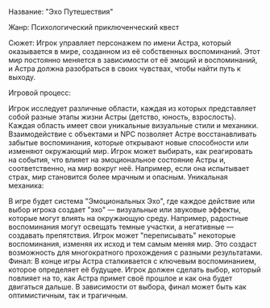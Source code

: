 Название: "Эхо Путешествия"

Жанр: Психологический приключенческий квест

Сюжет:
Игрок управляет персонажем по имени Астра, который оказывается в мире, созданном из её собственных воспоминаний. Этот мир постоянно меняется в зависимости от её эмоций и воспоминаний, и Астра должна разобраться в своих чувствах, чтобы найти путь к выходу.

Игровой процесс:

Игрок исследует различные области, каждая из которых представляет собой разные этапы жизни Астры (детство, юность, взрослость). Каждая область имеет свои уникальные визуальные стили и механики.
Взаимодействие с объектами и NPC позволяет Астре восстанавливать забытые воспоминания, которые открывают новые способности или изменяют окружающий мир.
Игрок может выбирать, как реагировать на события, что влияет на эмоциональное состояние Астры и, соответственно, на мир вокруг неё. Например, если она испытывает страх, мир становится более мрачным и опасным.
Уникальная механика:

В игре будет система "Эмоциональных Эхо", где каждое действие или выбор игрока создает "эхо" — визуальные или звуковые эффекты, которые могут влиять на окружающую среду. Например, радостные воспоминания могут освещать темные участки, а негативные — создавать препятствия.
Игрок может "переписывать" некоторые воспоминания, изменяя их исход и тем самым меняя мир. Это создаст возможность для многократного прохождения с разными результатами.
Финал:
В конце игры Астра сталкивается с ключевым воспоминанием, которое определяет её будущее. Игрок должен сделать выбор, который повлияет на то, как Астра примет своё прошлое и как она будет двигаться дальше. В зависимости от выбора, финал может быть как оптимистичным, так и трагичным.
